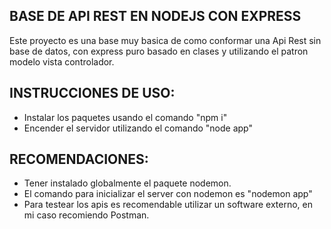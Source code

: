 ## BASE DE API REST EN NODEJS CON EXPRESS 

Este proyecto es una base muy basica de como conformar una Api Rest sin base de datos, con express puro basado en clases y utilizando el patron modelo vista controlador.

## INSTRUCCIONES DE USO: 

- Instalar los paquetes usando el comando "npm i"
- Encender el servidor utilizando el comando "node app"

## RECOMENDACIONES: 

- Tener instalado globalmente el paquete nodemon.
- El comando para inicializar el server con nodemon es "nodemon app"
- Para testear los apis es recomendable utilizar un software externo, en mi caso recomiendo Postman.



